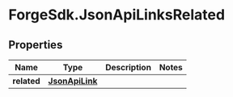 # ForgeSdk.JsonApiLinksRelated

## Properties
Name | Type | Description | Notes
------------ | ------------- | ------------- | -------------
**related** | [**JsonApiLink**](JsonApiLink.md) |  | 


